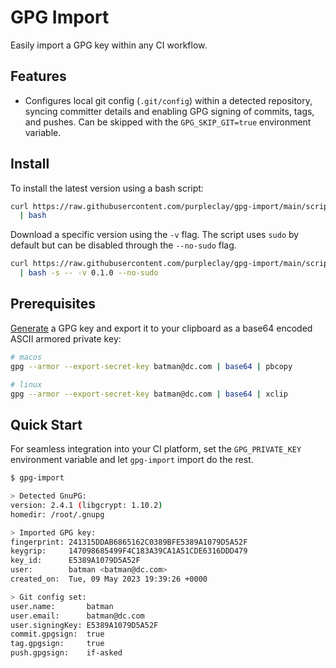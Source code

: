 # GPG Import

Easily import a GPG key within any CI workflow.

## Features

- Configures local git config (`.git/config`) within a detected repository, syncing committer details and enabling GPG signing of commits, tags, and pushes. Can be skipped with the `GPG_SKIP_GIT=true` environment variable.

## Install

To install the latest version using a bash script:

```sh
curl https://raw.githubusercontent.com/purpleclay/gpg-import/main/scripts/install \
  | bash
```

Download a specific version using the `-v` flag. The script uses `sudo` by default but can be disabled through the `--no-sudo` flag.

```sh
curl https://raw.githubusercontent.com/purpleclay/gpg-import/main/scripts/install \
  | bash -s -- -v 0.1.0 --no-sudo
```

## Prerequisites

[Generate](https://docs.github.com/en/authentication/managing-commit-signature-verification/generating-a-new-gpg-key) a GPG key and export it to your clipboard as a base64 encoded ASCII armored private key:

```sh
# macos
gpg --armor --export-secret-key batman@dc.com | base64 | pbcopy

# linux
gpg --armor --export-secret-key batman@dc.com | base64 | xclip
```

## Quick Start

For seamless integration into your CI platform, set the `GPG_PRIVATE_KEY` environment variable and let `gpg-import` import do the rest.

```sh
$ gpg-import

> Detected GnuPG:
version: 2.4.1 (libgcrypt: 1.10.2)
homedir: /root/.gnupg

> Imported GPG key:
fingerprint: 241315DDAB6865162C0389BFE5389A1079D5A52F
keygrip:     147098685499F4C183A39CA1A51CDE6316DDD479
key_id:      E5389A1079D5A52F
user:        batman <batman@dc.com>
created_on:  Tue, 09 May 2023 19:39:26 +0000

> Git config set:
user.name:       batman
user.email:      batman@dc.com
user.signingKey: E5389A1079D5A52F
commit.gpgsign:  true
tag.gpgsign:     true
push.gpgsign:    if-asked
```
